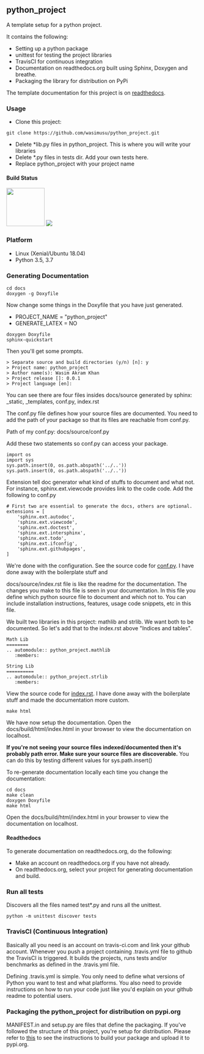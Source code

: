 ## python_project
A template setup for a python project.

It contains the following:
* Setting up a python package
* unittest for testing the project libraries
* TravisCI for continuous integration
* Documentation on readthedocs.org built using Sphinx, Doxygen and breathe.
* Packaging the library for distribution on PyPi

The template documentation for this project is on [readthedocs](https://python-project-setup.readthedocs.io/en/latest/).

### Usage
- Clone this project:
```
git clone https://github.com/wasimusu/python_project.git
```
- Delete *lib.py files in python_project. This is where you will write your libraries
- Delete *.py files in tests dir. Add your own tests here.
- Replace python_project with your project name

#### Build Status
<img src="https://travis-ci.com/wasimusu/python_project.svg?branch=master" width="100">
<img src="https://readthedocs.org/projects/python-project-setup/badge/?version=latest">

### Platform
* Linux (Xenial/Ubuntu 18.04)
* Python 3.5, 3.7

### Generating Documentation
```
cd docs
doxygen -g Doxyfile
```
Now change some things in the Doxyfile that you have just generated.
- PROJECT_NAME = "python_project"
- GENERATE_LATEX         = NO
```
doxygen Doxyfile
sphinx-quickstart

```
Then you'll get some prompts.
```
> Separate source and build directories (y/n) [n]: y
> Project name: python_project
> Author name(s): Wasim Akram Khan
> Project release []: 0.0.1
> Project language [en]:
```

You can see there are four files insides docs/source generated by sphinx: _static, _templates, conf.py, index.rst

The conf.py file defines how your source files are documented. You need to add the path of
your package so that its files are reachable from conf.py.

Path of my conf.py: docs/source/conf.py

Add these two statements so conf.py can access your package.
```
import os
import sys
sys.path.insert(0, os.path.abspath('../..'))
sys.path.insert(0, os.path.abspath('../..'))
```

Extension tell doc generator what kind of stuffs to document and what not.
For instance, sphinx.ext.viewcode provides link to the code code. Add the following to conf.py

```
# First two are essential to generate the docs, others are optional.
extensions = [
    'sphinx.ext.autodoc',
    'sphinx.ext.viewcode',
    'sphinx.ext.doctest',
    'sphinx.ext.intersphinx',
    'sphinx.ext.todo',
    'sphinx.ext.ifconfig',
    'sphinx.ext.githubpages',
]
```

We're done with the configuration. See the source code for [conf.py](docs/source/conf.py). I have done away with the boilerplate stuff and


docs/source/index.rst file is like the readme for the documentation. The changes you make to this file
is seen in your documentation. In this file you define which python source file to document and which not to.
You can include installation instructions, features, usage code snippets, etc in this file.

We built two libraries in this project: mathlib and strlib. We want both to be documented.
So let's add that to the index.rst above "Indices and tables".

```
Math Lib
========
.. automodule:: python_project.mathlib
   :members:

String Lib
==========
.. automodule:: python_project.strlib
   :members:
```

View the source code for [index.rst](docs/source/index.rst). I have done away with the boilerplate stuff and
made the documentation more custom.

```
make html
```
We have now setup the documentation. Open the docs/build/html/index.html in your browser to view the documentation on localhost.

**If you're not seeing your source files indexed/documented then it's probably path error. Make sure your source files are discoverable.**
You can do this by testing different values for sys.path.insert()


To re-generate documentation locally each time you change the documentation:
```
cd docs
make clean
doxygen Doxyfile
make html
```
Open the docs/build/html/index.html in your browser to view the documentation on localhost.

#### Readthedocs
To generate documentation on readthedocs.org, do the following:
- Make an account on readthedocs.org if you have not already.
- On readthedocs.org, select your project for generating documentation and build.


### Run all tests
Discovers all the files named test*.py and runs all the unittest.
```
python -m unittest discover tests
```

### TravisCI (Continuous Integration)
Basically all you need is an account on travis-ci.com and link your github account. Whenever you push a project containing
.travis.yml file to github the TravisCI is triggered. It builds the projects, runs tests and/or benchmarks as defined in
the .travis.yml file.

Defining .travis.yml is simple. You only need to define what versions of Python you want to test and what platforms. You
also need to provide instructions on how to run your code just like you'd explain on your github readme to potential users.

### Packaging the python_project for distribution on pypi.org
MANIFEST.in and setup.py are files that define the packaging. If you've followed the structure of this project, you're setup
for distribution. Please refer to [this](https://medium.com/@joel.barmettler/how-to-upload-your-python-package-to-pypi-65edc5fe9c56) to see the instructions to build your package and upload it to pypi.org.